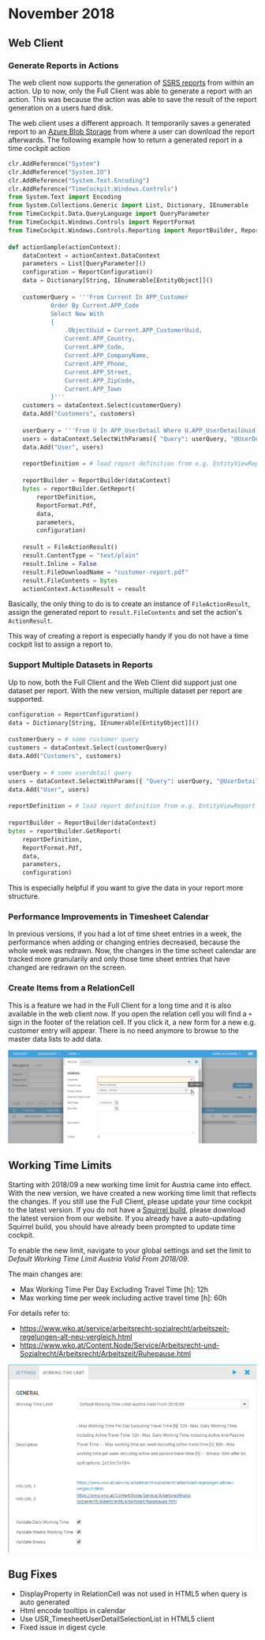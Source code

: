 # November 2018
## Web Client

### Generate Reports in Actions
The web client now supports the generation of [SSRS reports](https://www.timecockpit.com/blog/2014/03/31/Custom-Reporting-in-Time-Cockpit-is-Final) from within an action. Up to now, only the Full Client was able to generate a report with an action. This was because the action was able to save the result of the report generation on a users hard disk.

The web client uses a different approach. It temporarily saves a generated report to an [Azure Blob Storage](https://azure.microsoft.com/en-us/services/storage/blobs/) from where a user can download the report afterwards. The following example how to return a generated report in a time cockpit action

```python
clr.AddReference("System")
clr.AddReference("System.IO")
clr.AddReference("System.Text.Encoding")
clr.AddReference("TimeCockpit.Windows.Controls")
from System.Text import Encoding
from System.Collections.Generic import List, Dictionary, IEnumerable
from TimeCockpit.Data.QueryLanguage import QueryParameter
from TimeCockpit.Windows.Controls import ReportFormat
from TimeCockpit.Windows.Controls.Reporting import ReportBuilder, ReportConfiguration

def actionSample(actionContext):
	dataContext = actionContext.DataContext
	parameters = List[QueryParameter]()
	configuration = ReportConfiguration()
	data = Dictionary[String, IEnumerable[EntityObject]]()
	
	customerQuery = '''From Current In APP_Customer
	        Order By Current.APP_Code 
	        Select New With
	        {
	            .ObjectUuid = Current.APP_CustomerUuid,
	            Current.APP_Country,
	            Current.APP_Code,
	            Current.APP_CompanyName,
	            Current.APP_Phone,
	            Current.APP_Street,
	            Current.APP_ZipCode,
	            Current.APP_Town
	        }'''
	customers = dataContext.Select(customerQuery)
	data.Add("Customers", customers)
	
	userQuery = '''From U In APP_UserDetail Where U.APP_UserDetailUuid = @UserDetailUuid Select New With { U.Firstname, U.Lastname }'''
	users = dataContext.SelectWithParams({ "Query": userQuery, "@UserDetailUuid": dataContext.Environment.CurrentUser.UserDetailUuid })
	data.Add("User", users)
	        
	reportDefinition = # load report definition from e.g. EntityViewReport table
	        
	reportBuilder = ReportBuilder(dataContext)
	bytes = reportBuilder.GetReport(
		reportDefinition,
	    ReportFormat.Pdf, 
	    data, 
	    parameters, 
	    configuration)
			
	result = FileActionResult()
	result.ContentType = "text/plain"
	result.Inline = False
	result.FileDownloadName = "customer-report.pdf"
	result.FileContents = bytes
	actionContext.ActionResult = result
```

Basically, the only thing to do is to create an instance of `FileActionResult`, assign the generated report to `result.FileContents` and set the action's `ActionResult`.

This way of creating a report is especially handy if you do not have a time cockpit list to assign a report to.

### Support Multiple Datasets in Reports
Up to now, both the Full Client and the Web Client did support just one dataset per report. With the new version, multiple dataset per report are supported.

```python
configuration = ReportConfiguration()
data = Dictionary[String, IEnumerable[EntityObject]]()
	
customerQuery = # some customer query
customers = dataContext.Select(customerQuery)
data.Add("Customers", customers)

userQuery = # some userdetail query
users = dataContext.SelectWithParams({ "Query": userQuery, "@UserDetailUuid": dataContext.Environment.CurrentUser.UserDetailUuid })
data.Add("User", users)

reportDefinition = # load report definition from e.g. EntityViewReport table

reportBuilder = ReportBuilder(dataContext)
bytes = reportBuilder.GetReport(
	reportDefinition,
    ReportFormat.Pdf, 
    data, 
    parameters, 
    configuration)
```

This is especially helpful if you want to give the data in your report more structure. 

### Performance Improvements in Timesheet Calendar
In previous versions, if you had a lot of time sheet entries in a week, the performance when adding or changing entries decreased, because the whole week was redrawn. Now, the changes in the time scheet calendar are tracked more granularily and only those time sheet entries that have changed are redrawn on the screen.

### Create Items from a RelationCell
This is a feature we had in the Full Client for a long time and it is also available in the web client now. If you open the relation cell you will find a `+` sign in the footer of the relation cell. If you click it, a new form for a new e.g. customer entry will appear. There is no need anymore to browse to the master data lists to add data.

![Add Item from Relation Cell](images/2018-11/add-item-from-relationcell.png "Add Item from Relation Cell")

## Working Time Limits
Starting with 2018/09 a new working time limit for Austria came into effect. With the new version, we have created a new working time limit that reflects the changes. If you still use the Full Client, please update your time cockpit to the latest version. If you do not have a [Squirrel build](https://docs.timecockpit.com/doc/release-notes/2018-06.html#full-client), please download the latest version from our website. If you already have a auto-updating Squirrel build, you should have already been prompted to update time cockpit.

To enable the new limit, navigate to your global settings and set the limit to *Default Working Time Limit Austria Valid From 2018/09*.

The main changes are:

* Max Working Time Per Day Excluding Travel Time [h]: 12h 
* Max working time per week including active travel time [h]: 60h 

For details refer to:

* https://www.wko.at/service/arbeitsrecht-sozialrecht/arbeitszeit-regelungen-alt-neu-vergleich.html
* https://www.wko.at/Content.Node/Service/Arbeitsrecht-und-Sozialrecht/Arbeitsrecht/Arbeitszeit/Ruhepause.html

![Working Time Limit](images/2018-11/global-settings-working-time-limit.png "Working Time Limit")

## Bug Fixes
* DisplayProperty in RelationCell was not used in HTML5 when query is auto generated
* Html encode tooltips in calendar
* Use USR_TimesheetUserDetailSelectionList in HTML5 client
* Fixed issue in digest cycle
